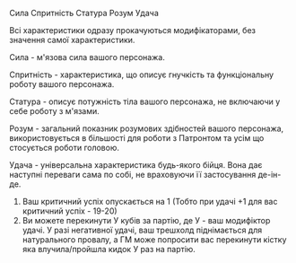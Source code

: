 Сила
Спритність
Статура
Розум
Удача

Всі характеристики одразу прокачуються модифікаторами, без значення самої характеристики.

Сила - м'язова сила вашого персонажа.

Спритність - характеристика, що описує гнучкість та функціональну роботу вашого персонажа.

Статура - описує потужність тіла вашого персонажа, не включаючи у себе роботу з м'язами.

Розум - загальний показник розумових здібностей вашого персонажа, використовується в більшості для роботи з Патронтом та усім що стосується роботи головою.

Удача - універсальна характеристика будь-якого бійця. Вона дає наступні переваги сама по собі, не враховуючи її застосування де-ін-де.
1) Ваш критичний успіх опускається на 1 (Тобто при удачі +1 для вас критичний успіх - 19-20)
2) Ви можете перекинути У кубів за партію, де У - ваш модифіктор удачі.
У разі негативної удачі, ваш трешхолд піднімається для натурального провалу, а ГМ може попросити вас перекинути кістку яка влучила/пройшла кидок У раз на партію.